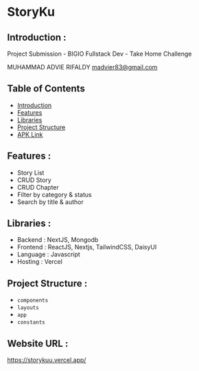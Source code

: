 # StoryKu

## <a name="introduction"></a> Introduction :
Project Submission - BIGIO Fullstack Dev - Take Home Challenge

MUHAMMAD ADVIE RIFALDY
madvier83@gmail.com

## Table of Contents

- [Introduction](#introduction)
- [Features](#features)
- [Libraries](#libraries)
- [Project Structure](#project-structures)
- [APK Link](#apk-link)

## <a name="features"></a> Features :
- Story List
- CRUD Story
- CRUD Chapter
- Filter by category & status
- Search by title & author

## <a name="libraries"></a> Libraries :
- Backend    : NextJS, Mongodb
- Frontend   : ReactJS, Nextjs, TailwindCSS, DaisyUI
- Language   : Javascript
- Hosting    : Vercel

## <a name="project-structures"></a> Project Structure :
* `components`
* `layouts`
* `app`
* `constants`

## <a name="apk-link"></a> Website URL :
https://storykuu.vercel.app/







